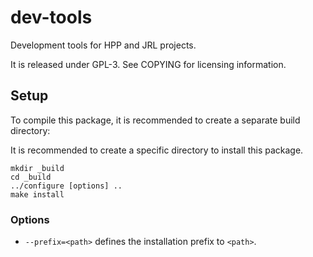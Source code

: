 dev-tools
=========

Development tools for HPP and JRL projects.

It is released under GPL-3. See COPYING for licensing information.


Setup
-----

To compile this package, it is recommended to create a separate build
directory:


It is recommended to create a specific directory to install this package.

    mkdir _build
    cd _build
    ../configure [options] ..
    make install

### Options

- `--prefix=<path>` defines the installation prefix to `<path>`.
